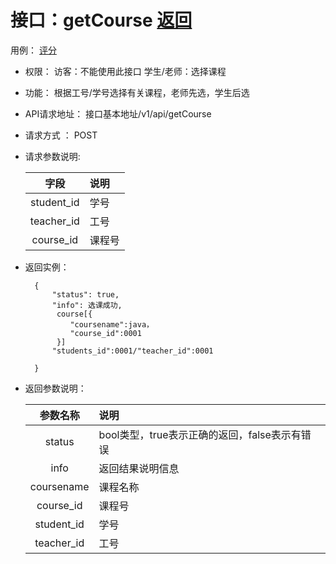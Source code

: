 # 接口：getCourse [返回](../Readme.md)
用例： [评分](../用例/评定成绩.md)

- 权限：
    访客：不能使用此接口
    学生/老师：选择课程

- 功能：
    根据工号/学号选择有关课程，老师先选，学生后选

- API请求地址：
   接口基本地址/v1/api/getCourse

- 请求方式 ：
    POST

- 请求参数说明:

     |字段|说明|
     |:-------:|:----------|
     |student_id|学号|
     |teacher_id|工号|
     |course_id|课程号|


- 返回实例：

        {
            "status": true,
            "info": 选课成功,
             course[{
                "coursename":java，
                "course_id":0001
             }]
            "students_id":0001/"teacher_id":0001

        }

- 返回参数说明：

  |参数名称|说明|
  |:---------:|:--------------------------------------------------------|
  |status|bool类型，true表示正确的返回，false表示有错误|
  |info|返回结果说明信息|
  |coursename|课程名称|
  |course_id|课程号|
  |student_id|学号|
  |teacher_id|工号|
